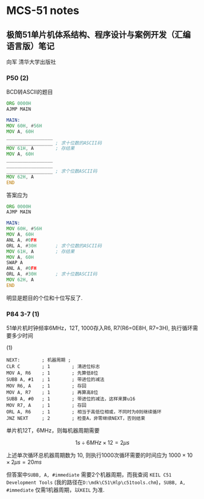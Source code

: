 MCS-51 notes
============

## 极简51单片机体系结构、程序设计与案例开发（汇编语言版）笔记

向军 清华大学出版社

### P50 (2)

BCD转ASCII的题目

```asm
ORG 0000H
AJMP MAIN

MAIN:
MOV 60H, #56H
MOV A, 60H
_________________ 
_________________ ; 求十位数的ASCII码
MOV 61H, A        ; 存结果
MOV A, 60H
_________________ 
_________________
_________________ ; 求个位数ASCII码
MOV 62H, A
END
```

答案应为

```asm
ORG 0000H
AJMP MAIN

MAIN:
MOV 60H, #56H
MOV A, 60H
ANL A, #0FH       
ORL A, #30H       ; 求个位数的ASCII码
MOV 61H, A        ; 存结果
MOV A, 60H
SWAP A 
ANL A, #0FH
ORL A, #30H       ; 求十位数ASCII码
MOV 62H, A
END
```

明显是题目的个位和十位写反了.

### P84 3-7 (1)

51单片机时钟频率6MHz，12T, 1000存入R6, R7(R6=0E8H, R7=3H), 执行循环需要多少时间

(1)

```ASM
NEXT:        ; 机器周期 ;
CLR C        ; 1        ; 清进位标志
MOV A, R6    ; 1        ; 先算低8位
SUBB A, #1   ; 1        ; 带进位的减法
MOV R6, A    ; 1        ; 存回
MOV A, R7    ; 1        ; 再算高8位
SUBB A, #0   ; 1        ; 带进位的减法，这样来算u16
MOV R7, A    ; 1        ; 存回
ORL A, R6    ; 1        ; 相当于高低位相或，不同时为0则继续循环
JNZ NEXT     ; 2        ; 检查A，非零继续NEXT，否则结束
```

单片机12T，6MHz，则每机器周期需要 

$$
1s\div{6MHz} \times 12 = 2\mu s
$$

上述单次循环总机器周期数为 10, 则执行1000次循环需要的时间应为 $1000 \times 10 \times 2\mu s = 20ms$ 


但答案中`SUBB, A, #immediate` 需要2个机器周期，而我查阅 `KEIL C51 Development Tools` (我的路径在`D:\mdk\C51\Hlp\c51tools.chm`)，`SUBB, A, #immediate` 仅需1机器周期，以`KEIL` 为准.


